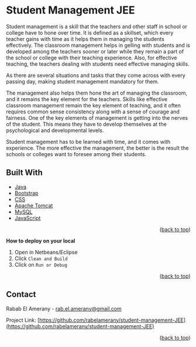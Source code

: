 <div id="top"></div>

# Student Management JEE

Student management is a skill that the teachers and other staff in school or college have to hone over time. It is defined as a skillset, which every teacher gains with time as it helps them in managing the students effectively. The classroom management helps in gelling with students and is developed among the teachers sooner or later while they remain a part of the school or college with their teaching experience. Also, for effective teaching, the teachers dealing with students need effective managing skills. 

As there are several situations and tasks that they come across with every passing day, making student management mandatory for them. 

The management also helps them hone the art of managing the classroom, and it remains the key element for the teachers. Skills like effective classroom management remain the key element of teaching, and it often requires common sense consistency along with a sense of courage and fairness. One of the key elements of management is getting into the nerves of the student. This means they have to develop themselves at the psychological and developmental levels. 

Student management has to be learned with time, and it comes with experience. The more effective the management, the better is the result the schools or colleges want to foresee among their students. 

## Built With

* [Java](https://java.com)
* [Bootstrap](https://getbootstrap.com)
* [CSS](https://www.css-com.com/)
* [Apache Tomcat](https://tomcat.apache.org)
* [MySQL](https://www.mysql.com)
* [JavaScript](https://www.javascript.com)

<p align="right">(<a href="#top">back to top</a>)</p>

<!-- GETTING STARTED -->

**How to deploy on your local**
 1. Open in Netbeans/Eclipse
 2. Click `Clean and Build`
 3. Click on `Run or Debug`

<p align="right">(<a href="#top">back to top</a>)</p>

<!-- CONTACT -->
## Contact

Rabab El Amerany - rab.el.amerany@gmail.com

Project Link: [https://github.com/rabelamerany/student-management-JEE](https://github.com/rabelamerany/student-management-JEE)

<p align="right">(<a href="#top">back to top</a>)</p>
